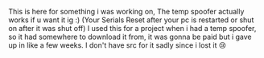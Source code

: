 This is here for something i was working on, The temp spoofer actually works if u want it ig :) (Your Serials Reset after your pc is restarted or shut on after it was shut off)
I used this for a project when i had a temp spoofer, so it had somewhere to download it from, it was gonna be paid but i gave up in like a few weeks. I don't have src for it sadly since i lost it 😢
